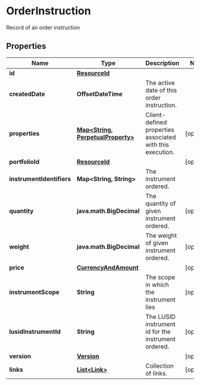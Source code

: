 

# OrderInstruction

Record of an order instruction

## Properties

Name | Type | Description | Notes
------------ | ------------- | ------------- | -------------
**id** | [**ResourceId**](ResourceId.md) |  | 
**createdDate** | **OffsetDateTime** | The active date of this order instruction. | 
**properties** | [**Map&lt;String, PerpetualProperty&gt;**](PerpetualProperty.md) | Client-defined properties associated with this execution. |  [optional]
**portfolioId** | [**ResourceId**](ResourceId.md) |  |  [optional]
**instrumentIdentifiers** | **Map&lt;String, String&gt;** | The instrument ordered. | 
**quantity** | **java.math.BigDecimal** | The quantity of given instrument ordered. |  [optional]
**weight** | **java.math.BigDecimal** | The weight of given instrument ordered. |  [optional]
**price** | [**CurrencyAndAmount**](CurrencyAndAmount.md) |  |  [optional]
**instrumentScope** | **String** | The scope in which the instrument lies |  [optional]
**lusidInstrumentId** | **String** | The LUSID instrument id for the instrument ordered. |  [optional]
**version** | [**Version**](Version.md) |  |  [optional]
**links** | [**List&lt;Link&gt;**](Link.md) | Collection of links. |  [optional]



